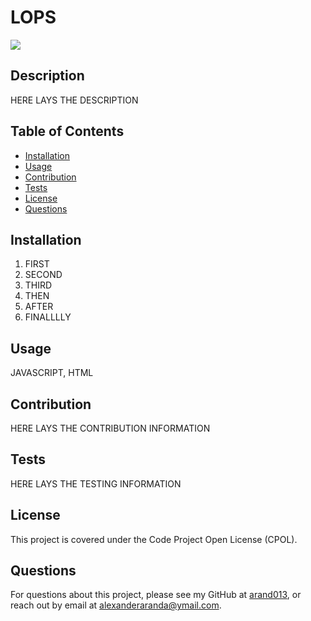 # LOPS
![](https://img.shields.io/badge/license-Code%20Project%20Open%20License%20(CPOL)-blue?style=flat-square)
## Description
HERE LAYS THE DESCRIPTION
## Table of Contents
* [Installation](#installation)
* [Usage](#usage)
* [Contribution](#contribution)
* [Tests](#tests)
* [License](#license)
* [Questions](#questions)

## Installation
1. FIRST
2. SECOND
3. THIRD
4. THEN
5. AFTER
6. FINALLLLY

## Usage
JAVASCRIPT, HTML

## Contribution
HERE LAYS THE CONTRIBUTION INFORMATION

## Tests
HERE LAYS THE TESTING INFORMATION

## License
This project is covered under the Code Project Open License (CPOL).

## Questions
For questions about this project, please see my GitHub at [arand013](https://github.com/arand013), or reach out by email at alexanderaranda@ymail.com.